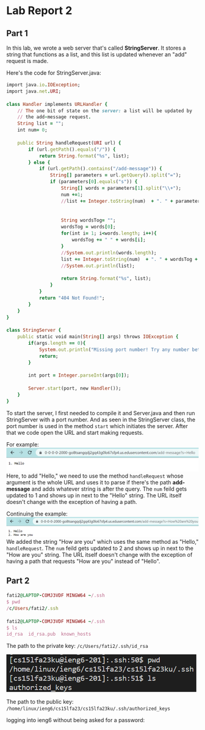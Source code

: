 # Lab Report 2


Part 1
---
In this lab, we wrote a web server that's called **StringServer**. It stores a string that functions as a list, and this list is updated whenever an "add" request is made. 


Here's the code for StringServer.java:
```ruby
import java.io.IOException;
import java.net.URI;

class Handler implements URLHandler {
    // The one bit of state on the server: a list will be updated by
    // the add-message request.
    String list = "";
    int num= 0;

    public String handleRequest(URI url) {
        if (url.getPath().equals("/")) {
            return String.format("%s", list);
        } else {
            if (url.getPath().contains("/add-message")) {
                String[] parameters = url.getQuery().split("=");
                if (parameters[0].equals("s")) {
                    String[] words = parameters[1].split("\\+");
                    num +=1;
                    //list += Integer.toString(num)  + ". " + parameters[1] + "\n";


                    String wordsTog= "";
                    wordsTog = words[0];
                    for(int i= 1; i<words.length; i++){
                        wordsTog += " " + words[i];
                    }
                    //System.out.println(words.length);
                    list += Integer.toString(num)  + ". " + wordsTog + "\n";
                    //System.out.println(list);

                    return String.format("%s", list);
                }
            }
            return "404 Not Found!";
        }
    }
}

class StringServer {
    public static void main(String[] args) throws IOException {
        if(args.length == 0){
            System.out.println("Missing port number! Try any number between 1024 to 49151");
            return;
        }

        int port = Integer.parseInt(args[0]);
        
        Server.start(port, new Handler());
    }
}
```
To start the server, I first needed to compile it and Server.java and then run StringServer with a port number. And as seen in the StringServer class, the port number is used in the method `start` which initiates the server. After that we code open the URL and start making requests.  

For example: 
![image](Hello.png) 
Here, to add "Hello," we need to use the method `handleRequest` whose argument is the whole URL and uses it to parse if there's the path **add-message** and adds whatever string is after the query. The `num` feild gets updated to 1 and shows up in next to the "Hello" string. The URL itself doesn't change with the exception of having a path. 

Continuing the example:  
![image](How_are_you.png)   
We added the string "How are you" which uses the same method as "Hello," `handleRequest`. The `num` feild gets updated to 2 and shows up in next to the "How are you" string. The URL itself doesn't change with the exception of having a path that requests "How are you" instead of "Hello".  

Part 2
---
```ruby
fati2@LAPTOP-COMJ3VDF MINGW64 ~/.ssh
$ pwd
/c/Users/fati2/.ssh

fati2@LAPTOP-COMJ3VDF MINGW64 ~/.ssh
$ ls
id_rsa  id_rsa.pub  known_hosts
```

The path to the private key: `/c/Users/fati2/.ssh/id_rsa`  

![image](PublicKey.png)  

The path to the public key: `/home/linux/ieng6/cs15lfa23/cs15lfa23ku/.ssh/authorized_keys`  

logging into ieng6 without being asked for a password:  

